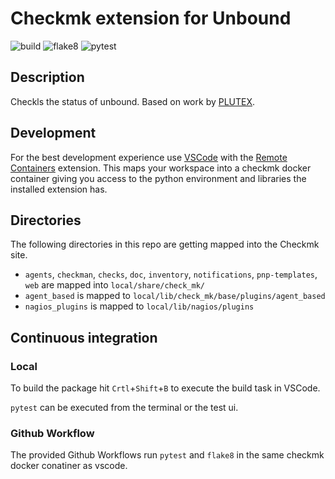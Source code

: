 # Checkmk extension for Unbound

![build](https://github.com/scsitteam/checkmk_unbound/workflows/build/badge.svg)
![flake8](https://github.com/scsitteam/checkmk_unbound/workflows/Lint/badge.svg)
![pytest](https://github.com/scsitteam/checkmk_unbound/workflows/pytest/badge.svg)

## Description

Checkls the status of unbound. Based on work by [PLUTEX](https://exchange.checkmk.com/u/PLUTEX).

## Development

For the best development experience use [VSCode](https://code.visualstudio.com/) with the [Remote Containers](https://marketplace.visualstudio.com/items?itemName=ms-vscode-remote.remote-containers) extension. This maps your workspace into a checkmk docker container giving you access to the python environment and libraries the installed extension has.

## Directories

The following directories in this repo are getting mapped into the Checkmk site.

* `agents`, `checkman`, `checks`, `doc`, `inventory`, `notifications`, `pnp-templates`, `web` are mapped into `local/share/check_mk/`
* `agent_based` is mapped to `local/lib/check_mk/base/plugins/agent_based`
* `nagios_plugins` is mapped to `local/lib/nagios/plugins`

## Continuous integration
### Local

To build the package hit `Crtl`+`Shift`+`B` to execute the build task in VSCode.

`pytest` can be executed from the terminal or the test ui.

### Github Workflow

The provided Github Workflows run `pytest` and `flake8` in the same checkmk docker conatiner as vscode.
